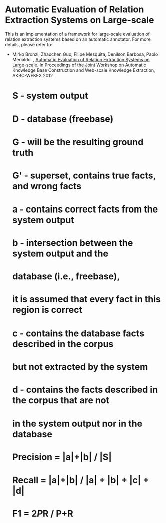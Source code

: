 Automatic Evaluation of Relation Extraction Systems on Large-scale
===================================================================

This is an implementation of a framework for large-scale evaluation of relation extraction systems based
on an automatic annotator. For more details, please refer to:

- Mirko Bronzi, Zhaochen Guo, Filipe Mesquita, Denilson Barbosa, Paolo Merialdo. , [Automatic Evaluation of Relation Extraction Systems on Large-scale](https://akbcwekex2012.files.wordpress.com/2012/05/8_paper.pdf). In Proceedings of the Joint Workshop on Automatic Knowledge Base Construction and Web-scale Knowledge Extraction, AKBC-WEKEX 2012



    # S  - system output
    # D  - database (freebase)
    # G  - will be the resulting ground truth
    # G' - superset, contains true facts, and wrong facts
    # a  - contains correct facts from the system output
    #
    # b  - intersection between the system output and the
    #      database (i.e., freebase),
    #      it is assumed that every fact in this region is correct
    # c  - contains the database facts described in the corpus
    #      but not extracted by the system
    # d  - contains the facts described in the corpus that are not
    #      in the system output nor in the database
    #
    # Precision = |a|+|b| / |S|
    # Recall    = |a|+|b| / |a| + |b| + |c| + |d|
    # F1        = 2*P*R / P+R
